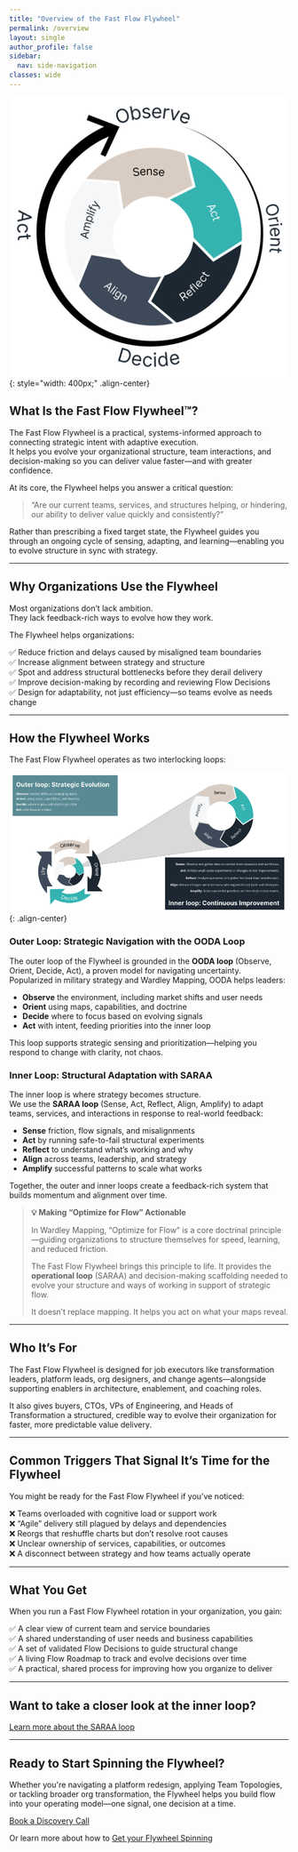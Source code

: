 ```yaml
---
title: "Overview of the Fast Flow Flywheel"
permalink: /overview
layout: single
author_profile: false
sidebar:
  nav: side-navigation
classes: wide
---
```


![Fast Flow Flywheel](/assets/images/fast-flow-flywheel-white-bg-v3.png){: style="width: 400px;" .align-center}

## What Is the Fast Flow Flywheel™️?

The Fast Flow Flywheel is a practical, systems-informed approach to connecting strategic intent with adaptive execution.  
It helps you evolve your organizational structure, team interactions, and decision-making so you can deliver value faster—and with greater confidence.

At its core, the Flywheel helps you answer a critical question:

> “Are our current teams, services, and structures helping, or hindering, our ability to deliver value quickly and consistently?”

Rather than prescribing a fixed target state, the Flywheel guides you through an ongoing cycle of sensing, adapting, and learning—enabling you to evolve structure in sync with strategy.

---

## Why Organizations Use the Flywheel

Most organizations don’t lack ambition.  
They lack feedback-rich ways to evolve how they work.

The Flywheel helps organizations:

✅ Reduce friction and delays caused by misaligned team boundaries  
✅ Increase alignment between strategy and structure  
✅ Spot and address structural bottlenecks before they derail delivery  
✅ Improve decision-making by recording and reviewing Flow Decisions  
✅ Design for adaptability, not just efficiency—so teams evolve as needs change  

---

## How the Flywheel Works

The Fast Flow Flywheel operates as two interlocking loops:

![Fast Flow Flywheel](/assets/images/stages/outer-and-inner-loops-v2.png){: .align-center}

### Outer Loop: Strategic Navigation with the OODA Loop

The outer loop of the Flywheel is grounded in the **OODA loop** (Observe, Orient, Decide, Act), a proven model for navigating uncertainty.  
Popularized in military strategy and Wardley Mapping, OODA helps leaders:

- **Observe** the environment, including market shifts and user needs  
- **Orient** using maps, capabilities, and doctrine  
- **Decide** where to focus based on evolving signals  
- **Act** with intent, feeding priorities into the inner loop

This loop supports strategic sensing and prioritization—helping you respond to change with clarity, not chaos.

### Inner Loop: Structural Adaptation with SARAA

The inner loop is where strategy becomes structure.  
We use the **SARAA loop** (Sense, Act, Reflect, Align, Amplify) to adapt teams, services, and interactions in response to real-world feedback:

- **Sense** friction, flow signals, and misalignments  
- **Act** by running safe-to-fail structural experiments  
- **Reflect** to understand what’s working and why  
- **Align** across teams, leadership, and strategy  
- **Amplify** successful patterns to scale what works

Together, the outer and inner loops create a feedback-rich system that builds momentum and alignment over time.

> **💡 Making “Optimize for Flow” Actionable**
>
> In Wardley Mapping, “Optimize for Flow” is a core doctrinal principle—guiding organizations to structure themselves for speed, learning, and reduced friction.
>
> The Fast Flow Flywheel brings this principle to life.
> It provides the **operational loop** (SARAA) and decision-making scaffolding needed to evolve your structure and ways of working in support of strategic flow.
>
> It doesn’t replace mapping. It helps you act on what your maps reveal.

---

## Who It’s For

The Fast Flow Flywheel is designed for job executors like transformation leaders, platform leads, org designers, and change agents—alongside supporting enablers in architecture, enablement, and coaching roles.

It also gives buyers, CTOs, VPs of Engineering, and Heads of Transformation a structured, credible way to evolve their organization for faster, more predictable value delivery.

---

## Common Triggers That Signal It’s Time for the Flywheel

You might be ready for the Fast Flow Flywheel if you’ve noticed:

❌ Teams overloaded with cognitive load or support work  
❌ “Agile” delivery still plagued by delays and dependencies  
❌ Reorgs that reshuffle charts but don’t resolve root causes  
❌ Unclear ownership of services, capabilities, or outcomes  
❌ A disconnect between strategy and how teams actually operate

---

## What You Get

When you run a Fast Flow Flywheel rotation in your organization, you gain:

✅ A clear view of current team and service boundaries  
✅ A shared understanding of user needs and business capabilities  
✅ A set of validated Flow Decisions to guide structural change  
✅ A living Flow Roadmap to track and evolve decisions over time  
✅ A practical, shared process for improving how you organize to deliver

---

## Want to take a closer look at the inner loop?

[Learn more about the SARAA loop](/how-it-works/rotation-overview)

---

## Ready to Start Spinning the Flywheel?

Whether you're navigating a platform redesign, applying Team Topologies, or tackling broader org transformation, the Flywheel helps you build flow into your operating model—one signal, one decision at a time.

[Book a Discovery Call](/contact)

Or learn more about how to [Get your Flywheel Spinning](/engagements/kickstart-essentials)
